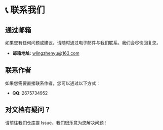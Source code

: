 # 📞 联系我们

## 通过邮箱

如果您有任何问题或建议，请随时通过电子邮件与我们联系。我们会尽快回复您。

- **邮箱地址**: [wlingzhenyu@163.com](mailto:wlingzhenyu@163.com)

## 联系作者

如果您需要直接联系作者，您可以通过以下方式：

- **QQ**: 2675734952

## 对文档有疑问？

请前往我们仓库提 Issue，我们很乐意为您解决问题！
